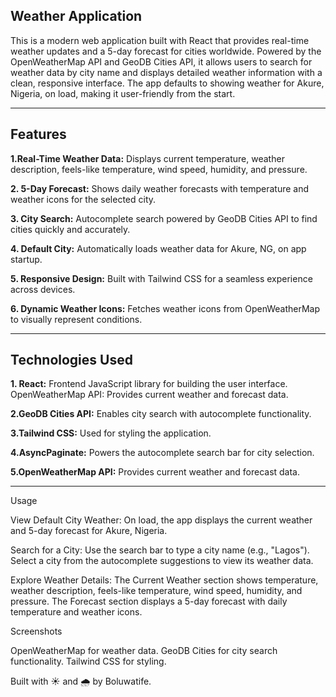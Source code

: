## Weather Application
This is a modern web application built with React that provides real-time weather updates and a 5-day forecast for cities worldwide. Powered by the OpenWeatherMap API and GeoDB Cities API, it allows users to search for weather data by city name and displays detailed weather information with a clean, responsive interface. The app defaults to showing weather for Akure, Nigeria, on load, making it user-friendly from the start.

----
## Features

**1.Real-Time Weather Data:** Displays current temperature, weather description, feels-like temperature, wind speed, humidity, and pressure.

**2. 5-Day Forecast:** Shows daily weather forecasts with temperature and weather icons for the selected city.

**3. City Search:** Autocomplete search powered by GeoDB Cities API to find cities quickly and accurately.

**4. Default City:** Automatically loads weather data for Akure, NG, on app startup.

**5. Responsive Design:** Built with Tailwind CSS for a seamless experience across devices.

**6. Dynamic Weather Icons:** Fetches weather icons from OpenWeatherMap to visually represent conditions.

------

## Technologies Used
**1. React:** Frontend JavaScript library for building the user interface.
OpenWeatherMap API: Provides current weather and forecast data.

**2.GeoDB Cities API:** Enables city search with autocomplete functionality.

**3.Tailwind CSS:** Used for styling the application.

**4.AsyncPaginate:** Powers the autocomplete search bar for city selection.

**5.OpenWeatherMap API:** Provides current weather and forecast data.

----





Usage

View Default City Weather:
On load, the app displays the current weather and 5-day forecast for Akure, Nigeria.


Search for a City:
Use the search bar to type a city name (e.g., "Lagos").
Select a city from the autocomplete suggestions to view its weather data.


Explore Weather Details:
The Current Weather section shows temperature, weather description, feels-like temperature, wind speed, humidity, and pressure.
The Forecast section displays a 5-day forecast with daily temperature and weather icons.





Screenshots





OpenWeatherMap for weather data.
GeoDB Cities for city search functionality.
Tailwind CSS for styling.


Built with ☀️ and 🌧️ by Boluwatife.
